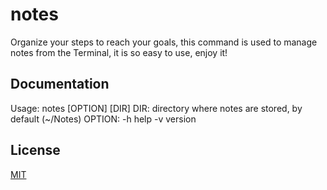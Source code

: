 # 


# notes

Organize your steps to reach your goals, this command is used to manage notes from the Terminal, it is so easy to use, enjoy it!

## Documentation

Usage:  notes [OPTION] [DIR]
DIR:    directory where notes are stored, by default (~/Notes)
OPTION:
        -h help
        -v version

## License

[MIT](https://choosealicense.com/licenses/mit/)
